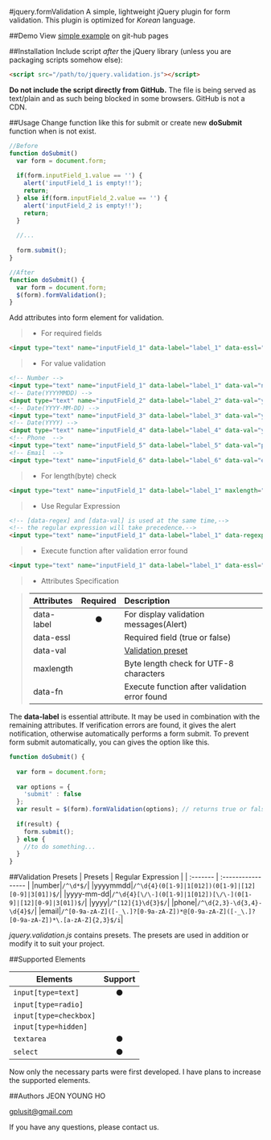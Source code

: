 #jquery.formValidation
A simple, lightweight jQuery plugin for form validation.
This plugin is optimized for *Korean* language.

##Demo
View [simple example](http://yhzion.github.io/formValidation/formValidation.html) on git-hub pages

##Installation
Include script *after* the jQuery library (unless you are packaging scripts somehow else):
```html
<script src="/path/to/jquery.validation.js"></script>
```
**Do not include the script directly from GitHub.** The file is being served as text/plain and as such being blocked in some browsers. GitHub is not a CDN.

##Usage
Change function like this for submit or create new **doSubmit** function when is not exist.
```javascript
//Before
function doSubmit() 
  var form = document.form;
  
  if(form.inputField_1.value == '') {
    alert('inputField_1 is empty!!');
    return;
  } else if(form.inputField_2.value == '') {
    alert('inputField_2 is empty!!');
    return;
  }
  
  //...
  
  form.submit();
}
```
```javascript
//After
function doSubmit() {
  var form = document.form;
  $(form).formValidation();
}
```

Add attributes into form element for validation.

> - For required fields
```html
<input type="text" name="inputField_1" data-label="label_1" data-essl="true">
```

> - For value validation
```html
<!-- Number -->
<input type="text" name="inputField_1" data-label="label_1" data-val="number">
<!-- Date(YYYYMMDD) -->
<input type="text" name="inputField_2" data-label="label_2" data-val="yyyymmdd">
<!-- Date(YYYY-MM-DD) -->
<input type="text" name="inputField_3" data-label="label_3" data-val="yyyy-mm-dd">
<!-- Date(YYYY) -->
<input type="text" name="inputField_4" data-label="label_4" data-val="yyyy">
<!-- Phone  -->
<input type="text" name="inputField_5" data-label="label_5" data-val="phone">
<!-- Email  -->
<input type="text" name="inputField_6" data-label="label_6" data-val="email">
```

> - For length(byte) check
```html
<input type="text" name="inputField_1" data-label="label_1" maxlength="30">
```

> - Use Regular Expression
```html
<!-- [data-regex] and [data-val] is used at the same time,-->
<!-- the regular expression will take precedence.-->
<input type="text" name="inputField_1" data-label="label_1" data-regexp="^\d{3}$">
```

> - Execute function after validation error found
```html
<input type="text" name="inputField_1" data-label="label_1" data-essl="true" data-fn="doSomething()">
```

> - Attributes Specification

> | Attributes | Required | Description                                   |
> | :--------- | :------: | :----------                                   |
> | data-label | ●        | For display validation messages(Alert)        |
> | data-essl  |          | Required field (true or false)                |
> | data-val   |          | [Validation preset](#validation-presets)      |
> | maxlength  |          | Byte length check for UTF-8 characters        |
> | data-fn    |          | Execute function after validation error found |

The **data-label** is essential attribute. It may be used in combination with the remaining attributes. If verification errors are found, it gives the alert notification, otherwise automatically performs a form submit. To prevent form submit automatically, you can gives the option like this.
```javascript
function doSubmit() {
  
  var form = document.form;
  
  var options = {
    'submit' : false
  };
  var result = $(form).formValidation(options); // returns true or false
  
  if(result) {
    form.submit();
  } else {
    //to do something...
  }
}
```

##Validation Presets
| Presets  | Regular Expression |
| :------- | :----------------- |
|number|```/^\d*$/```|
|yyyymmdd|```/^\d{4}(0[1-9]|1[012])(0[1-9]|[12][0-9]|3[01])$/```|
|yyyy-mm-dd|```/^\d{4}[\/\-](0[1-9]|1[012])[\/\-](0[1-9]|[12][0-9]|3[01])$/```|
|yyyy|```/^[12]{1}\d{3}$/```|
|phone|```/^\d{2,3}-\d{3,4}-\d{4}$/```|
|email|```/^[0-9a-zA-Z]([-_\.]?[0-9a-zA-Z])*@[0-9a-zA-Z]([-_\.]?[0-9a-zA-Z])*\.[a-zA-Z]{2,3}$/i```|

*jquery.validation.js* contains presets. The presets are used in addition or modify it to suit your project.

##Supported Elements

| Elements                   | Support   |
| ----------                 | :-------: |
| ```input[type=text]```     | ●         |
| ```input[type=radio]```    |           |
| ```input[type=checkbox]``` |           |
| ```input[type=hidden]```   |           |
| ```textarea```             | ●         |
| ```select```               | ●         |

Now only the necessary parts were first developed. I have plans to increase the supported elements.

##Authors
JEON YOUNG HO

gplusit@gmail.com

If you have any questions, please contact us.

